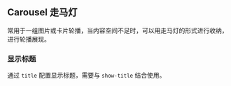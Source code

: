 <div class="demo-header">
<p class="overviewicon">
  <span class="wapi-business-slideimg"/>
</p>

## Carousel 走马灯

<nova-uxlink widget-name="Carousel"></nova-uxlink>

常用于一组图片或卡片轮播，当内容空间不足时，可以用走马灯的形式进行收纳，进行轮播展现。

</div>

### 显示标题

通过 `title` 配置显示标题，需要与 `show-title` 结合使用。
<nova-demo-view link="carousel/show-title.vue"></nova-demo-view>

<br />
